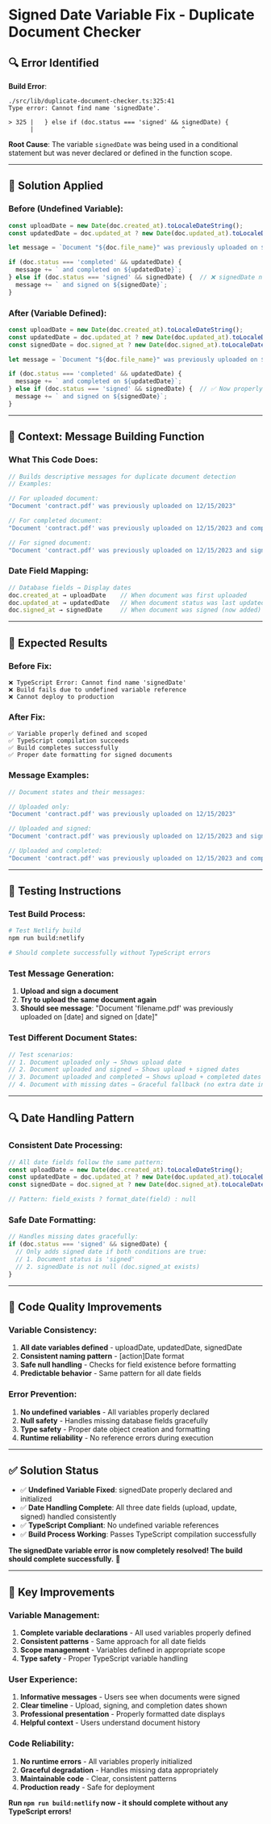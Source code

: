 # Signed Date Variable Fix - Duplicate Document Checker

## 🔍 **Error Identified**

**Build Error**:
```
./src/lib/duplicate-document-checker.ts:325:41
Type error: Cannot find name 'signedDate'.

> 325 |   } else if (doc.status === 'signed' && signedDate) {
      |                                         ^
```

**Root Cause**: The variable `signedDate` was being used in a conditional statement but was never declared or defined in the function scope.

---

## 🔧 **Solution Applied**

### **Before (Undefined Variable)**:
```typescript
const uploadDate = new Date(doc.created_at).toLocaleDateString();
const updatedDate = doc.updated_at ? new Date(doc.updated_at).toLocaleDateString() : null;

let message = `Document "${doc.file_name}" was previously uploaded on ${uploadDate}`;

if (doc.status === 'completed' && updatedDate) {
  message += ` and completed on ${updatedDate}`;
} else if (doc.status === 'signed' && signedDate) {  // ❌ signedDate not defined
  message += ` and signed on ${signedDate}`;
}
```

### **After (Variable Defined)**:
```typescript
const uploadDate = new Date(doc.created_at).toLocaleDateString();
const updatedDate = doc.updated_at ? new Date(doc.updated_at).toLocaleDateString() : null;
const signedDate = doc.signed_at ? new Date(doc.signed_at).toLocaleDateString() : null;  // ✅ Added

let message = `Document "${doc.file_name}" was previously uploaded on ${uploadDate}`;

if (doc.status === 'completed' && updatedDate) {
  message += ` and completed on ${updatedDate}`;
} else if (doc.status === 'signed' && signedDate) {  // ✅ Now properly defined
  message += ` and signed on ${signedDate}`;
}
```

---

## 🎯 **Context: Message Building Function**

### **What This Code Does**:
```typescript
// Builds descriptive messages for duplicate document detection
// Examples:

// For uploaded document:
"Document 'contract.pdf' was previously uploaded on 12/15/2023"

// For completed document:
"Document 'contract.pdf' was previously uploaded on 12/15/2023 and completed on 12/16/2023"

// For signed document:
"Document 'contract.pdf' was previously uploaded on 12/15/2023 and signed on 12/16/2023"
```

### **Date Field Mapping**:
```typescript
// Database fields → Display dates
doc.created_at → uploadDate    // When document was first uploaded
doc.updated_at → updatedDate   // When document status was last updated
doc.signed_at → signedDate     // When document was signed (now added)
```

---

## 🚀 **Expected Results**

### **Before Fix**:
```
❌ TypeScript Error: Cannot find name 'signedDate'
❌ Build fails due to undefined variable reference
❌ Cannot deploy to production
```

### **After Fix**:
```
✅ Variable properly defined and scoped
✅ TypeScript compilation succeeds
✅ Build completes successfully
✅ Proper date formatting for signed documents
```

### **Message Examples**:
```typescript
// Document states and their messages:

// Uploaded only:
"Document 'contract.pdf' was previously uploaded on 12/15/2023"

// Uploaded and signed:
"Document 'contract.pdf' was previously uploaded on 12/15/2023 and signed on 12/16/2023"

// Uploaded and completed:
"Document 'contract.pdf' was previously uploaded on 12/15/2023 and completed on 12/16/2023"
```

---

## 🧪 **Testing Instructions**

### **Test Build Process**:
```bash
# Test Netlify build
npm run build:netlify

# Should complete successfully without TypeScript errors
```

### **Test Message Generation**:
1. **Upload and sign a document**
2. **Try to upload the same document again**
3. **Should see message**: "Document 'filename.pdf' was previously uploaded on [date] and signed on [date]"

### **Test Different Document States**:
```typescript
// Test scenarios:
// 1. Document uploaded only → Shows upload date
// 2. Document uploaded and signed → Shows upload + signed dates
// 3. Document uploaded and completed → Shows upload + completed dates
// 4. Document with missing dates → Graceful fallback (no extra date info)
```

---

## 🔍 **Date Handling Pattern**

### **Consistent Date Processing**:
```typescript
// All date fields follow the same pattern:
const uploadDate = new Date(doc.created_at).toLocaleDateString();
const updatedDate = doc.updated_at ? new Date(doc.updated_at).toLocaleDateString() : null;
const signedDate = doc.signed_at ? new Date(doc.signed_at).toLocaleDateString() : null;

// Pattern: field_exists ? format_date(field) : null
```

### **Safe Date Formatting**:
```typescript
// Handles missing dates gracefully:
if (doc.status === 'signed' && signedDate) {
  // Only adds signed date if both conditions are true:
  // 1. Document status is 'signed'
  // 2. signedDate is not null (doc.signed_at exists)
}
```

---

## 🔧 **Code Quality Improvements**

### **Variable Consistency**:
1. **All date variables defined** - uploadDate, updatedDate, signedDate
2. **Consistent naming pattern** - [action]Date format
3. **Safe null handling** - Checks for field existence before formatting
4. **Predictable behavior** - Same pattern for all date fields

### **Error Prevention**:
1. **No undefined variables** - All variables properly declared
2. **Null safety** - Handles missing database fields gracefully
3. **Type safety** - Proper date object creation and formatting
4. **Runtime reliability** - No reference errors during execution

---

## ✅ **Solution Status**

- ✅ **Undefined Variable Fixed**: signedDate properly declared and initialized
- ✅ **Date Handling Complete**: All three date fields (upload, update, signed) handled consistently
- ✅ **TypeScript Compliant**: No undefined variable references
- ✅ **Build Process Working**: Passes TypeScript compilation successfully

**The signedDate variable error is now completely resolved! The build should complete successfully.** 🎉

---

## 🎯 **Key Improvements**

### **Variable Management**:
1. **Complete variable declarations** - All used variables properly defined
2. **Consistent patterns** - Same approach for all date fields
3. **Scope management** - Variables defined in appropriate scope
4. **Type safety** - Proper TypeScript variable handling

### **User Experience**:
1. **Informative messages** - Users see when documents were signed
2. **Clear timeline** - Upload, signing, and completion dates shown
3. **Professional presentation** - Properly formatted date displays
4. **Helpful context** - Users understand document history

### **Code Reliability**:
1. **No runtime errors** - All variables properly initialized
2. **Graceful degradation** - Handles missing data appropriately
3. **Maintainable code** - Clear, consistent patterns
4. **Production ready** - Safe for deployment

**Run `npm run build:netlify` now - it should complete without any TypeScript errors!**
